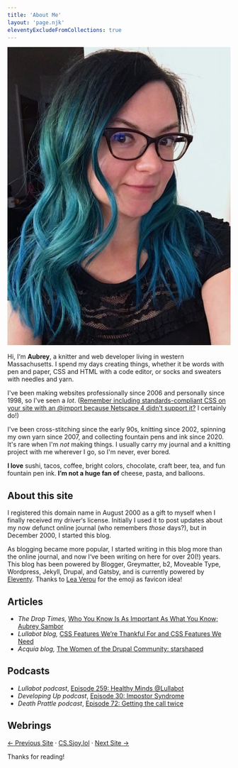 ```yaml
---
title: 'About Me'
layout: 'page.njk'
eleventyExcludeFromCollections: true
---
```


![A headshot of Aubrey, the author of this blog.](./images/about-aubrey.jpg)

Hi, I&lsquo;m **Aubrey**, a knitter and web developer living in western Massachusetts. I spend my days creating things, whether it be words with pen and paper, CSS and HTML with a code editor, or socks and sweaters with needles and yarn.

I've been making websites professionally since 2006 and personally since 1998, so I've seen a _lot_. ([Remember including standards-compliant CSS on your site with an @import because Netscape 4 didn't support it?](http://www.ericmeyeroncss.com/bonus/trick-hide.html) I certainly do!)

I've been cross-stitching since the early 90s, knitting since 2002, spinning my own yarn since 2007, and collecting fountain pens and ink since 2020. It's rare when I'm _not_ making things. I usually carry my journal and a knitting project with me wherever I go, so I'm never, ever bored.

**I love** sushi, tacos, coffee, bright colors, chocolate, craft beer, tea, and fun fountain pen ink. **I’m not a huge fan of** cheese, pasta, and balloons.

## About this site

I registered this domain name in August 2000 as a gift to myself when I finally received my driver&lsquo;s license. Initially I used it to post updates about my now defunct online journal (who remembers _those_ days?), but in December 2000, I started this blog.

As blogging became more popular, I started writing in this blog more than the online journal, and now I&lsquo;ve been writing on here for over 20(!) years. This blog has been powered by Blogger, Greymatter, b2, Moveable Type, Wordpress, Jekyll, Drupal, and Gatsby, and is currently powered by <a href="https://www.11ty.dev/">Eleventy</a>. Thanks to [Lea Verou](https://twitter.com/LeaVerou/status/1241619866475474946) for the emoji as favicon idea!

## Articles
- *The Drop Times,* [Who You Know Is As Important As What You Know; Aubrey Sambor](https://www.thedroptimes.com/28354/who-you-know-important-what-you-know-aubrey-sambor-fldc)
- *Lullabot blog,* [CSS Features We’re Thankful For and CSS Features We Need](https://www.lullabot.com/articles/css-features-were-thankful-and-css-features-we-need)
- *Acquia blog,* [The Women of the Drupal Community: starshaped](https://www.acquia.com/blog/women-drupal-community-starshaped)

## Podcasts
- _Lullabot podcast_, [Episode 259: Healthy Minds @Lullabot](https://www.lullabot.com/podcasts/lullabot-podcast/healthy-minds-lullabot)
- _Developing Up podcast_, [Episode 30: Impostor Syndrome](http://www.developingup.com/episodes/30)
- _Death Prattle podcast_, [Episode 72: Getting the call twice](http://deathprattle.libsyn.com/podcast/episode-72-getting-the-call-twice-with-special-guest-aubrey)

## Webrings

<p><a href="https://webri.ng/webring/cssjoy/previous?via=https://www.star-shaped.org/"><span aria-hidden="true">←</span> <span class="visually-hidden">Previous Site</span></a> · <a href="https://cs.sjoy.lol/">CS.Sjoy.lol</a> · <a href="https://webri.ng/webring/cssjoy/next?via=https://www.star-shaped.org/"><span class="visually-hidden">Next Site</span> <span aria-hidden="true">→</span></a></p>

Thanks for reading!
